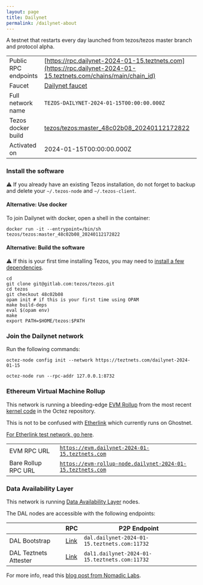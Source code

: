 ```yaml
---
layout: page
title: Dailynet
permalink: /dailynet-about
---
```


A testnet that restarts every day launched from tezos/tezos master branch and protocol alpha.

| | |
|-------|---------------------|
| Public RPC endpoints | [https://rpc.dailynet-2024-01-15.teztnets.com](https://rpc.dailynet-2024-01-15.teztnets.com/chains/main/chain_id)<br/> |
| Faucet | [Dailynet faucet](https://faucet.dailynet-2024-01-15.teztnets.com) |
| Full network name | `TEZOS-DAILYNET-2024-01-15T00:00:00.000Z` |
| Tezos docker build | [tezos/tezos:master_48c02b08_20240112172822](https://hub.docker.com/r/tezos/tezos/tags?page=1&ordering=last_updated&name=master_48c02b08_20240112172822) |
| Activated on | 2024-01-15T00:00:00.000Z |





### Install the software

⚠️  If you already have an existing Tezos installation, do not forget to backup and delete your `~/.tezos-node` and `~/.tezos-client`.



#### Alternative: Use docker

To join Dailynet with docker, open a shell in the container:

```
docker run -it --entrypoint=/bin/sh tezos/tezos:master_48c02b08_20240112172822
```

#### Alternative: Build the software

⚠️  If this is your first time installing Tezos, you may need to [install a few dependencies](https://tezos.gitlab.io/introduction/howtoget.html#setting-up-the-development-environment-from-scratch).

```
cd
git clone git@gitlab.com:tezos/tezos.git
cd tezos
git checkout 48c02b08
opam init # if this is your first time using OPAM
make build-deps
eval $(opam env)
make
export PATH=$HOME/tezos:$PATH
```

### Join the Dailynet network

Run the following commands:

```
octez-node config init --network https://teztnets.com/dailynet-2024-01-15

octez-node run --rpc-addr 127.0.0.1:8732
```


### Ethereum Virtual Machine Rollup

This network is running a bleeding-edge [EVM Rollup](https://docs.etherlink.com/welcome/what-is-etherlink) from the most recent [kernel code](https://gitlab.com/tezos/tezos/-/tree/master/etherlink) in the Octez repository.

This is not to be confused with [Etherlink](https://docs.etherlink.com/get-started/connect-your-wallet-to-etherlink) which currently runs on Ghostnet.

[For Etherlink test network, go here](https://docs.etherlink.com/get-started/connect-your-wallet-to-etherlink).

| | |
|-------|---------------------|
| EVM RPC URL | [`https://evm.dailynet-2024-01-15.teztnets.com`](https://evm.dailynet-2024-01-15.teztnets.com) |
| Bare Rollup RPC URL | [`https://evm-rollup-node.dailynet-2024-01-15.teztnets.com`](https://evm-rollup-node.dailynet-2024-01-15.teztnets.com/global/block/head) |




### Data Availability Layer

This network is running [Data Availability Layer](https://tezos.gitlab.io/shell/dal.html) nodes.


The DAL nodes are accessible with the following endpoints:

| | RPC | P2P Endpoint |
|------------|---------|--------------|
| DAL Bootstrap | [Link](https://dal-bootstrap-rpc.dailynet-2024-01-15.teztnets.com) | `dal.dailynet-2024-01-15.teztnets.com:11732` |
| DAL Teztnets Attester | [Link](https://dal-attester-rpc.dailynet-2024-01-15.teztnets.com) | `dal1.dailynet-2024-01-15.teztnets.com:11732` |


For more info, read this [blog post from Nomadic Labs](https://research-development.nomadic-labs.com/data-availability-layer-tezos.html).



